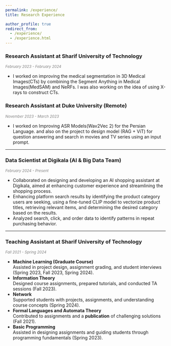 ```yaml
---
permalink: /experience/
title: Research Experience

author_profile: true
redirect_from: 
  - /experience/
  - /experience.html
---
```


### **Research Assistant at Sharif University of Technology**  
*<span style="font-size: smaller; color: gray;"> February 2023 - February 2024</span>*  
- I worked on improving the medical segmentation in 3D Medical Images(CTs) by combining the Segment Anything in Medical Images(MedSAM) and NeRFs. I was also working on the idea of using X-rays to construct CTs.

### **Research Assistant at Duke University (Remote)**  
*<span style="font-size: smaller; color: gray;"> November 2023 - March 2023</span>*  
- I worked on Improving ASR Models(Wav2Vec 2) for the Persian Language. and also on the project to design model (RAG + ViT) for question answering and search in movies and TV series using an input prompt. 

---

### **Data Scientist at Digikala (AI & Big Data Team)**  
*<span style="font-size: smaller; color: gray;"> February 2024 - Present</span>*  
- Collaborated on designing and developing an AI shopping assistant at Digikala, aimed at enhancing customer experience and streamlining the shopping process.
- Enhancing platform search results by identifying the product category users are seeking, using a fine-tuned CLIP model to vectorize product titles, retrieving relevant items, and determining the desired category based on the results.
- Analyzed search, click, and order data to identify patterns in repeat purchasing behavior.
---

### **Teaching Assistant at Sharif University of Technology**  
*<span style="font-size: smaller; color: gray;"> Fall 2021 - Spring 2024</span>*  
- **Machine Learning (Graduate Course)**  
   Assisted in project design, assignment grading, and student interviews (Spring 2023, Fall 2023, Spring 2024).  
- **Information Theory**  
   Designed course assignments, prepared tutorials, and conducted TA sessions (Fall 2023).  
- **Network**  
   Supported students with projects, assignments, and understanding course concepts (Spring 2024).  
- **Formal Languages and Automata Theory**  
   Contributed to assignments and a **publication** of challenging solutions (Fall 2021).  
- **Basic Programming**  
   Assisted in designing assignments and guiding students through programming fundamentals (Spring 2023).  
